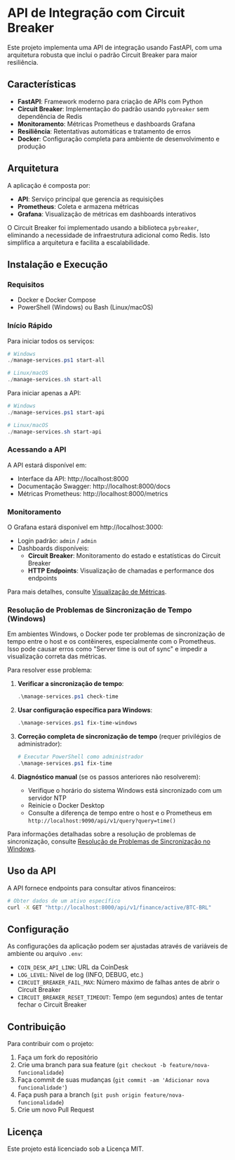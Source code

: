 # API de Integração com Circuit Breaker

Este projeto implementa uma API de integração usando FastAPI, com uma arquitetura robusta que inclui o padrão Circuit Breaker para maior resiliência.

## Características

- **FastAPI**: Framework moderno para criação de APIs com Python
- **Circuit Breaker**: Implementação do padrão usando `pybreaker` sem dependência de Redis
- **Monitoramento**: Métricas Prometheus e dashboards Grafana
- **Resiliência**: Retentativas automáticas e tratamento de erros
- **Docker**: Configuração completa para ambiente de desenvolvimento e produção

## Arquitetura

A aplicação é composta por:

- **API**: Serviço principal que gerencia as requisições
- **Prometheus**: Coleta e armazena métricas
- **Grafana**: Visualização de métricas em dashboards interativos

O Circuit Breaker foi implementado usando a biblioteca `pybreaker`, eliminando a necessidade de infraestrutura adicional como Redis. Isto simplifica a arquitetura e facilita a escalabilidade.

## Instalação e Execução

### Requisitos

- Docker e Docker Compose
- PowerShell (Windows) ou Bash (Linux/macOS)

### Início Rápido

Para iniciar todos os serviços:

```powershell
# Windows
./manage-services.ps1 start-all

# Linux/macOS
./manage-services.sh start-all
```

Para iniciar apenas a API:

```powershell
# Windows
./manage-services.ps1 start-api

# Linux/macOS
./manage-services.sh start-api
```

### Acessando a API

A API estará disponível em:
- Interface da API: http://localhost:8000
- Documentação Swagger: http://localhost:8000/docs
- Métricas Prometheus: http://localhost:8000/metrics

### Monitoramento

O Grafana estará disponível em http://localhost:3000:
- Login padrão: `admin` / `admin`
- Dashboards disponíveis:
  - **Circuit Breaker**: Monitoramento do estado e estatísticas do Circuit Breaker
  - **HTTP Endpoints**: Visualização de chamadas e performance dos endpoints

Para mais detalhes, consulte [Visualização de Métricas](METRICS_VISUALIZATION.md).

### Resolução de Problemas de Sincronização de Tempo (Windows)

Em ambientes Windows, o Docker pode ter problemas de sincronização de tempo entre o host e os contêineres, especialmente com o Prometheus. Isso pode causar erros como "Server time is out of sync" e impedir a visualização correta das métricas.

Para resolver esse problema:

1. **Verificar a sincronização de tempo**:
   ```powershell
   .\manage-services.ps1 check-time
   ```

2. **Usar configuração específica para Windows**:
   ```powershell
   .\manage-services.ps1 fix-time-windows
   ```

3. **Correção completa de sincronização de tempo** (requer privilégios de administrador):
   ```powershell
   # Executar PowerShell como administrador
   .\manage-services.ps1 fix-time
   ```

4. **Diagnóstico manual** (se os passos anteriores não resolverem):
   - Verifique o horário do sistema Windows está sincronizado com um servidor NTP
   - Reinicie o Docker Desktop
   - Consulte a diferença de tempo entre o host e o Prometheus em `http://localhost:9090/api/v1/query?query=time()`

Para informações detalhadas sobre a resolução de problemas de sincronização, consulte [Resolução de Problemas de Sincronização no Windows](TIME_SYNC_WINDOWS.md).

## Uso da API

A API fornece endpoints para consultar ativos financeiros:

```bash
# Obter dados de um ativo específico
curl -X GET "http://localhost:8000/api/v1/finance/active/BTC-BRL"
```

## Configuração

As configurações da aplicação podem ser ajustadas através de variáveis de ambiente ou arquivo `.env`:

- `COIN_DESK_API_LINK`: URL da CoinDesk
- `LOG_LEVEL`: Nível de log (INFO, DEBUG, etc.)
- `CIRCUIT_BREAKER_FAIL_MAX`: Número máximo de falhas antes de abrir o Circuit Breaker
- `CIRCUIT_BREAKER_RESET_TIMEOUT`: Tempo (em segundos) antes de tentar fechar o Circuit Breaker

## Contribuição

Para contribuir com o projeto:

1. Faça um fork do repositório
2. Crie uma branch para sua feature (`git checkout -b feature/nova-funcionalidade`)
3. Faça commit de suas mudanças (`git commit -am 'Adicionar nova funcionalidade'`)
4. Faça push para a branch (`git push origin feature/nova-funcionalidade`)
5. Crie um novo Pull Request

## Licença

Este projeto está licenciado sob a Licença MIT.